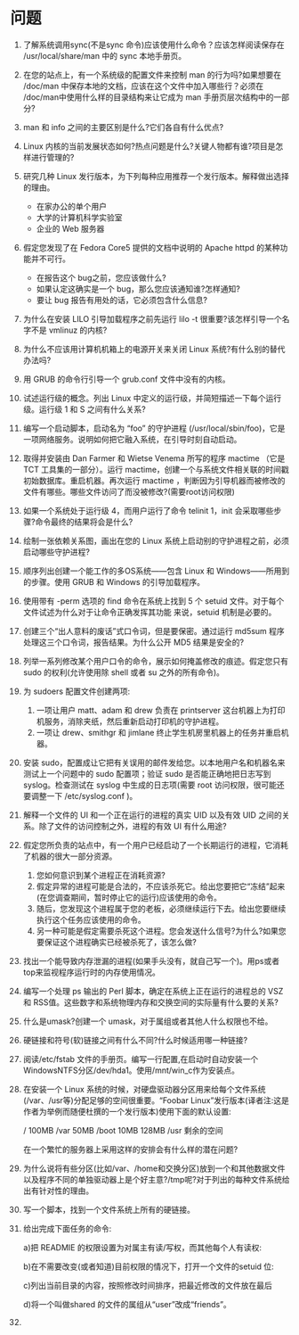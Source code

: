 # 问题

1. 了解系统调用sync(不是sync 命令)应该使用什么命令？应该怎样阅读保存在 /usr/local/share/man 中的 sync 本地手册页。

2. 在您的站点上，有一个系统级的配置文件来控制 man 的行为吗?如果想要在 /doc/man 中保存本地的文档，应该在这个文件中加入哪些行？必须在 /doc/man中使用什么样的目录结构来让它成为 man 手册页层次结构中的一部分?

3. man 和 info 之间的主要区别是什么?它们各自有什么优点?

4. Linux 内核的当前发展状态如何?热点问题是什么?关键人物都有谁?项目是怎样进行管理的?

5. 研究几种 Linux 发行版本，为下列每种应用推荐一个发行版本。解释做出选择的理由。
   * 在家办公的单个用户
   * 大学的计算机科学实验室
   * 企业的 Web 服务器

6. 假定您发现了在 Fedora Core5 提供的文档中说明的 Apache httpd 的某种功能并不可行。
   * 在报告这个 bug之前，您应该做什么?
   * 如果认定这确实是一个 bug，那么您应该通知谁?怎样通知?
   * 要让 bug 报告有用处的话，它必须包含什么信息?

7. 为什么在安装 LILO 引导加载程序之前先运行 lilo -t 很重要?该怎样引导一个名字不是 vmlinuz 的内核?

8. 为什么不应该用计算机机箱上的电源开关来关闭 Linux 系统?有什么别的替代办法吗?

9. 用 GRUB 的命令行引导一个 grub.conf 文件中没有的内核。

10. 试述运行级的概念。列出 Linux 中定义的运行级，并简短描述一下每个运行级。运行级 1 和 S 之间有什么关系?

11. 编写一个启动脚本，启动名为 “foo” 的守护进程 (/usr/local/sbin/foo)，它是一项网络服务。说明如何把它融入系统，在引导时刻自动启动。

12. 取得并安装由 Dan Farmer 和 Wietse Venema 所写的程序 mactime （它是 TCT 工具集的一部分）。运行 mactime，创建一个与系统文件相关联的时间戳初始数据库。重启机器。再次运行 mactime ，判断因为引导机器而被修改的文件有哪些。哪些文件访问了而没被修改?(需要root访问权限)

13. 如果一个系统处于运行级 4，而用户运行了命令 telinit 1，init 会采取哪些步骤?命令最终的结果将会是什么?

14. 绘制一张依赖关系图，画出在您的 Linux 系统上启动别的守护进程之前，必须启动哪些守护进程?

15. 顺序列出创建一个能工作的多OS系统——包含 Linux 和 Windows——所用到的步骤。使用 GRUB 和 Windows 的引导加载程序。

16. 使用带有 -perm 选项的 find 命令在系统上找到 5 个 setuid 文件。对于每个文件试述为什么对于让命令正确发挥其功能 来说，setuid 机制是必要的。

17. 创建三个“出人意料的废话”式口令词，但是要保密。通过运行 md5sum 程序处理这三个口令词，报告结果。为什么公开 MD5 结果是安全的?

18. 列举一系列修改某个用户口令的命令，展示如何掩盖修改的痕迹。假定您只有 sudo 的权利(允许使用除 shell 或者 su 之外的所有命令)。

19. 为 sudoers 配置文件创建两项:
    1. 一项让用户 matt、adam 和 drew 负责在 printserver 这台机器上为打印机服务，消除夹纸，然后重新启动打印机的守护进程。
    2. 一项让 drew、smithgr 和 jimlane 终止学生机房里机器上的任务并重启机器。

20. 安装 sudo，配置成让它把有关误用的邮件发给您。以本地用户名和机器名来测试上一个问题中的 sudo 配置项；验证 sudo 是否能正确地把日志写到 syslog。检查测试在 syslog 中生成的日志项(需要 root 访问权限，很可能还要调整一下 /etc/syslog.conf )。

21. 解释一个文件的 UI 和一个正在运行的进程的真实 UID 以及有效 UID 之间的关系。除了文件的访问控制之外，进程的有效 UI 有什么用途?

22. 假定您所负责的站点中，有一个用户已经启动了一个长期运行的进程，它消耗了机器的很大一部分资源。
    1. 您如何意识到某个进程正在消耗资源?
    2. 假定异常的进程可能是合法的，不应该杀死它。给出您要把它“冻结”起来(在您调查期间，暂时停止它的运行)应该使用的命令。
    3. 随后，您发现这个进程属于您的老板，必须继续运行下去。给出您要继续执行这个任务应该使用的命令。
    4. 另一种可能是假定需要杀死这个进程。您会发送什么信号?为什么?如果您要保证这个进程确实已经被杀死了，该怎么做?

23. 找出一个能导致内存泄漏的进程(如果手头没有，就自己写一个)。用ps或者top来监视程序运行时的内存使用情况。

24. 编写一个处理 ps 输出的 Perl 脚本，确定在系统上正在运行的进程总的 VSZ 和 RSS值。这些数字和系统物理内存和交换空间的实际量有什么要的关系?

25. 什么是umask?创建一个 umask，对于属组或者其他人什么权限也不给。

26. 硬链接和符号(软)链接之间有什么不同?什么时候适用哪一种链接?

27. 阅读/etc/fstab 文件的手册页。编写一行配置,在启动时自动安装一个 WindowsNTFS分区/dev/hda1。使用/mnt/win_c作为安装点。

28. 在安装一个 Linux 系统的时候，对硬盘驱动器分区用来给每个文件系统(/var、/usr等)分配足够的空间很重要。“Foobar Linux”发行版本(译者注:这是作者为举例而随便杜撰的一个发行版本)使用下面的默认设置:

    /	     100MB
    /var	50MB
    /boot     10MB
    <swap> 128MB
    /usr         剩余的空间

    在一个繁忙的服务器上采用这样的安排会有什么样的潜在问题?

29. 为什么说将有些分区(比如/var、/home和交换分区)放到一个和其他数据文件以及程序不同的单独驱动器上是个好主意?/tmp呢?对于列出的每种文件系统给出有针对性的理由。

30. 写一个脚本，找到一个文件系统上所有的硬链接。

31. 给出完成下面任务的命令:

    a)把 READMIE 的权限设置为对属主有读/写权，而其他每个人有读权:

    b)在不需要改变(或者知道)目前权限的情况下，打开一个文件的setuid 位:

    c)列出当前目录的内容，按照修改时间排序，把最近修改的文件放在最后

    d)将一个叫做shared 的文件的属组从“user”改成“friends”。

32. 